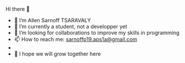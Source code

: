 Hi there 👋

- 🔭 I’m Allen Sarnoff TSARAVALY
- 🌱 I’m currently a student, not a developper yet 
- 👯 I’m looking for collaborations to improve my skills in programming
- 📫 How to reach me: sarnoffp19.aps1a@gmail.com
- <br>
- 🤝 I hope we will grow together here
